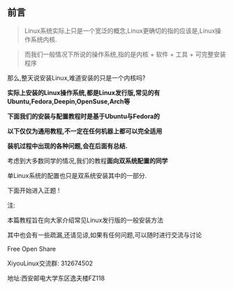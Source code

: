 ## 前言

> Linux系统实际上只是一个宽泛的概念,Linux更确切的指的应该是,Linux操作系统内核.

> 而我们一般情况下所说的操作系统,指的是内核 + 软件 + 工具 + 可完整安装程序

那么,整天说安装Linux,难道安装的只是一个内核吗?

**实际上安装的Linux操作系统,都是Linux发行版,常见的有Ubuntu,Fedora,Deepin,OpenSuse,Arch等**

**下面我们的安装与配置教程时是基于Ubuntu与Fedora的**

**以下仅仅为通用教程,不一定在任何机器上都可以完全适用**

**装机过程中出现的各种问题,会在后面有总结.**

考虑到大多数同学的情况,我们的教程**面向双系统配置的同学**

单Linux系统的配置也只是双系统安装其中的一部分.

下面开始进入正题 !

注:

本篇教程旨在向大家介绍常见Linux发行版的一般安装方法

其中也会有一些疏漏,还请见谅,如果有任何问题,可以随时进行交流与讨论

Free Open Share

XiyouLinux交流群: 312674502

地址:西安邮电大学东区逸夫楼FZ118
